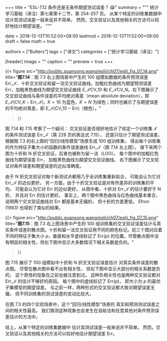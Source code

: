 +++
title = "ESL-7.12 条件还是无条件期望测试误差？ 😱"
summary = """
统计学习基础（译注）第七章第十二节，第 254-257 页。
从某个特定的训练集数据中估计其测试误差一般来说并不简单。
然而，交叉验证以及其他相关的方法可以较好地估计期望误差。
"""

date = 2018-12-13T10:52:00+08:00
lastmod = 2018-12-13T11:52:00+08:00
draft = false
math = true

authors = ["Butters"]
tags = ["译文"]
categories = ["统计学习基础（译注）"]

[header]
image = ""
caption = ""
preview = true
+++

{{< figure
  src="http://public.guansong.wang/eslii/ch07/eslii_fig_07_14.png"
  title="**图7.14**：图 7.3 右上图场景中产生的 100 组模拟数据的条件预测误差 $\text{Err}\_\mathcal{T}$、十折交叉验证和留一法交叉验证曲线。加粗红色曲线为期望预测误差 $\text{Err}$，加粗黑色曲线为期望交叉验证曲线 $E\_\mathcal{T}\text{CV}\_{10}$ 和 $E\_\mathcal{T}\text{CV}\_{N}$。右下图展示了交叉验证曲线与条件误差的平均绝对离差（mean absolute deviation），即 $E\_\mathcal{T}\|\text{CV}\_K-\text{Err}\_\mathcal{T}\|$，$K=10$ 为蓝色，$K=N$ 为绿色；同时也展示了与期望误差的平均绝对离差，即 $E\_\mathcal{T}\|\text{CV}\_{10}-\text{Err}\|$（橙色）。"
>}}

图 7.14 和 7.15 考察了一个疑问：
交叉验证是否很好地估计了给定一个训练集 $\mathcal{T}$
的条件测试误差 $\text{Err}\_\mathcal{T}$（第 228 页的表达式 7.15），
还是只估计了期望测试误差。
根据图 7.3 的右上图的“回归/线性模型”场景生成 100 组训练集，
得出每个训练集的作为特征子集大小的函数的条件误差曲线
$\text{Err}\_\mathcal{T}$（图 7.14 左上图）。
接下来两个图为十折和 N 折交叉验证，后者也被称为留一法（LOO）。
每个图中的加粗红色曲线为期望误差 $\text{Err}$，
加粗黑色曲线为期望交叉验证曲线。
右下图展示了交叉验证对条件误差和期望误差的近似准确度。

由于 N 折交叉验证对每个新测试点都用几乎全训练集重新拟合，
可能会认为它对 $\text{Err}\_\mathcal{T}$ 的近似更好。
另一方面，由于十折交叉验证是对有所差异的训练集的平均，
可能会认为它对 $\text{Err}$ 的近似更好。
从图中看，十折对 $\text{Err}\_\mathcal{T}$ 的估计要好于 N 折，
并且对 $\text{Err}$ 的估计更好。
事实上，两个图中黑色曲线与红色曲线基本重合，
说明两个交叉验证曲线对 $\text{Err}$ 都是基本无偏的，
但十折的方差更低。
Efron (1983) 也得到了类似的结果。

{{< figure
  src="http://public.guansong.wang/eslii/ch07/eslii_fig_07_15.png"
  title="**图7.15**：图 7.3 右上图场景中产生的 100 组训练集的交叉验证误差估计与真实条件误差的散点图。十折和留一法交叉验证用不同的颜色标记。前三个图对应着不同的特征子集大小 $p$，垂直和水平虚线标记了 $\text{Err}(p)$ 的位置。尽管散点图中没有明显的相关性，但右下图中显示大多数情况下相关系数是负的。"
>}}

图 7.15 展示了 100 组模拟中十折和 N 折交叉验证误差估计
对真实条件误差的散点图。
尽管在散点图中看不出有相关性，
但右下图中显示大部分的相关系数是负的，
这个奇怪的现象在之前也被注意到过。
这种负相关性也是两种交叉验证都对
$\text{Err}\_\mathcal{T}$ 的估计不够好的原因。
每个图中的虚线标记了 $\text{Err}(p)$，
即大小为 $p$ 的最优子集模型的期望误差。
与之前一样，两种形式的交叉验证都大致对期望误差无偏，
但不同训练集的测试误差的变动比较大。

在图 7.3 的四个实验场景中，这个“回归/线性模型”场景的
真实和预测测试误差之间的相关性最高。
我们猜测这种现象也会发生在自助法和任意其他对条件预测误差估计的方法中。

综上，从某个特定的训练集数据中
估计其测试误差一般来说并不简单。
然而，交叉验证以及其他相关的方法可以较好地估计期望误差
$\text{Err}$。